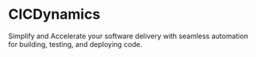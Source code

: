 # CICDynamics
Simplify and Accelerate your software delivery with seamless automation for building, testing, and deploying code.

